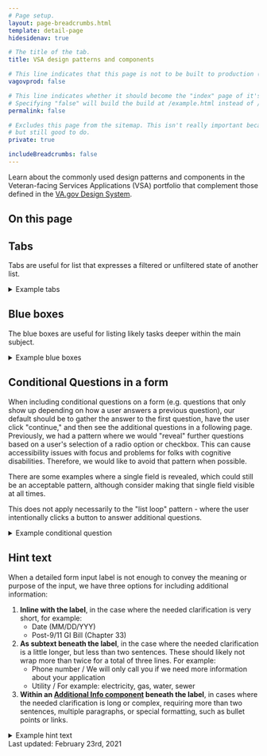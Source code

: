 ```yaml
---
# Page setup.
layout: page-breadcrumbs.html
template: detail-page
hidesidenav: true

# The title of the tab.
title: VSA design patterns and components

# This line indicates that this page is not to be built to production (www.va.gov)
vagovprod: false

# This line indicates whether it should become the "index" page of it's own directory.
# Specifying "false" will build the build at /example.html instead of /example/index.html
permalink: false

# Excludes this page from the sitemap. This isn't really important because we aren't publishing to prod anyway,
# but still good to do.
private: true

includeBreadcrumbs: false
---
```

<div class="va-introtext vads-u-margin-bottom--2">

  Learn about the commonly used design patterns and components in the Veteran-facing Services Applications (VSA) portfolio that complement those defined in the [VA.gov Design System](https://design.va.gov).

</div>

<nav id="table-of-contents">
  <h2 class="vads-u-margin-bottom--2 vads-u-font-size--lg" id="on-this-page">On this page</h2>
  <ul class="usa-unstyled-list"></ul>
</nav>


## Tabs

Tabs are useful for list that expresses a filtered or unfiltered state of another list.

<details>

<summary>Example tabs</summary>

<code>
@todo - The style behind the tabs aren't included on our content pages, although interestingly the style is stored in the design system repo, https://github.com/department-of-veterans-affairs/veteran-facing-services-tools/blob/master/packages/formation/sass/modules/_va-tabs.scss.
</code>

</details>

## Blue boxes

The blue boxes are useful for listing likely tasks deeper within the main subject.

<details>

<summary>Example blue boxes</summary>

<ul class="usa-grid usa-grid-full vads-u-margin-top--3 vads-u-margin-bottom--4 vads-u-display--flex vads-u-flex-direction--column medium-screen:vads-u-flex-direction--row">
  <li class="featured-content-list-item vads-u-background-color--primary-alt-lightest  vads-u-padding-y--1p5 vads-u-padding-x--1p5 vads-u-margin-bottom--2 medium-screen:vads-u-margin-bottom--0 vads-u-display--flex vads-u-flex-direction--column">
    <b>Cardiology at VA Pittsburgh health care</b>
    <hr class="featured-content-hr vads-u-margin-y--1p5 vads-u-border-color--primary">
    <p class="va-nav-linkslist-description">Learn about our leading clinical cardiology work</p>
    <a class="vads-u-display--block vads-u-padding-top--1 vads-u-text-decoration--none" href="/pittsburgh-health-care/programs/cardiology">
      <span>Read more<i class="fa fa-chevron-right vads-facility-hub-cta-arrow"></i>
      </span>
    </a>
  </li>
  <li class="featured-content-list-item vads-u-background-color--primary-alt-lightest  vads-u-padding-y--1p5 vads-u-padding-x--1p5 vads-u-margin-bottom--2 medium-screen:vads-u-margin-bottom--0 vads-u-display--flex vads-u-flex-direction--column">
    <b>Health care for transgender Veterans</b>
    <hr class="featured-content-hr vads-u-margin-y--1p5 vads-u-border-color--primary">
    <p class="va-nav-linkslist-description">VA Pittsburgh health care provides compassionate care for transgender Veterans</p>
    <a class="vads-u-display--block vads-u-padding-top--1 vads-u-text-decoration--none" href="/pittsburgh-health-care/stories/team-provides-health-care-for-transgender-veterans">
      <span>Read more<i class="fa fa-chevron-right vads-facility-hub-cta-arrow"></i>
      </span>
    </a>
  </li>
  <li class="featured-content-list-item vads-u-background-color--primary-alt-lightest  vads-u-padding-y--1p5 vads-u-padding-x--1p5 vads-u-margin-bottom--2 medium-screen:vads-u-margin-bottom--0 vads-u-display--flex vads-u-flex-direction--column">
    <b>The Mission Act</b>
    <hr class="featured-content-hr vads-u-margin-y--1p5 vads-u-border-color--primary">
    <p class="va-nav-linkslist-description">Find out how to get community care as a VA Pittsburgh health care patient</p>
    <a class="vads-u-display--block vads-u-padding-top--1 vads-u-text-decoration--none" href="https://www.missionact.va.gov/">
      <span>Read more<i class="fa fa-chevron-right vads-facility-hub-cta-arrow"></i>
      </span>
    </a>
  </li>
</ul>

</details>

## Conditional Questions in a form

When including conditional questions on a form (e.g. questions that only show up depending on how a user answers a previous question), our default should be to gather the answer to the first question, have the user click "continue," and then see the additional questions in a following page.  Previously, we had a pattern where we would "reveal" further questions based on a user's selection of a radio option or checkbox.  This can cause accessibility issues with focus and problems for folks with cognitive disabilities. Therefore, we would like to avoid that pattern when possible.

There are some examples where a single field is revealed, which could still be an acceptable pattern, although consider making that single field visible at all times.

This does not apply necessarily to the "list loop" pattern - where the user intentionally clicks a button to answer additional questions.

<details>

<summary>Example conditional question</summary>

<code>
TBD
</code>

</details>

## Hint text

When a detailed form input label is not enough to convey the meaning or purpose of the input, we have three options for including additional information:
1. **Inline with the label**, in the case where the needed clarification is very short, for example:
    -  Date (MM/DD/YYY)
    -  Post-9/11 GI Bill (Chapter 33)
2. **As subtext beneath the label**, in the case where the needed clarification is a little longer, but less than two sentences. These should likely not wrap more than twice for a total of three lines. For example:
    - Phone number / We will only call you if we need more information about your application
    - Utility / For example: electricity, gas, water, sewer
3. **Within an [Additional Info component](https://design.va.gov/components/additional-info) beneath the label**, in cases where the needed clarification is long or complex, requiring more than two sentences, multiple paragraphs, or special formatting, such as bullet points or links.

<details>

<summary>Example hint text</summary>

<code>
TBD
</code>

</details>

<div class="last-updated usa-content">
  Last updated: <time datetime="2020-11-20">February 23rd, 2021</time>
</div>
